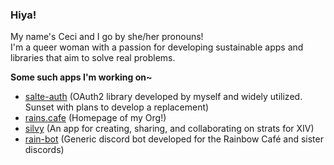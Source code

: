 ### Hiya!

My name's Ceci and I go by she/her pronouns! <br/>
I'm a queer woman with a passion for developing sustainable apps and libraries that aim to solve real problems.

**Some such apps I'm working on~**

- [salte-auth](https://github.com/salte-auth/salte-auth) (OAuth2 library developed by myself and widely utilized. Sunset with plans to develop a replacement)
- [rains.cafe](https://github.com/rain-cafe/rains.cafe) (Homepage of my Org!)
- [silvy](https://github.com/rain-cafe-xiv/silvy) (An app for creating, sharing, and collaborating on strats for XIV)
- [rain-bot](https://github.com/rain-cafe-xiv/rain-bot) (Generic discord bot developed for the Rainbow Café and sister discords)
